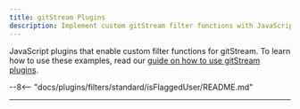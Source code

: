 ```yaml
---
title: gitStream Plugins
description: Implement custom gitStream filter functions with JavaScript.
---
```


JavaScript plugins that enable custom filter functions for gitStream. To learn how to use these examples, read our [guide on how to use gitStream plugins](/custom-filters).

--8<-- "docs/plugins/filters/standard/isFlaggedUser/README.md"

---